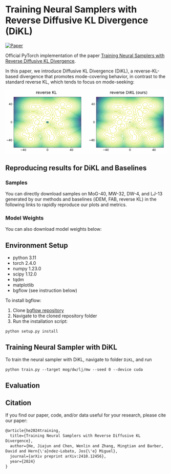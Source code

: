 # Training Neural Samplers with Reverse Diffusive KL Divergence (DiKL)


[![Paper](https://img.shields.io/badge/paper-arxiv.2410.12456-red)](https://arxiv.org/abs/2410.12456)



Official PyTorch implementation of the paper [Training Neural Samplers with Reverse Diffusive KL Divergence](https://arxiv.org/abs/2410.12456).

In this paper, we introduce Diffusive KL Divergence (DiKL), a reverse-KL-based divergence that promotes mode-covering behavior, in contrast to the standard reverse KL, which tends to focus on mode-seeking:

![](./assets/compare_crop.gif)

## Reproducing results for DiKL and Baselines
### Samples
You can directly download samples on MoG-40, MW-32, DW-4, and LJ-13 generated by our methods and baselines (iDEM, FAB, reverse KL) in the following links to rapidly reproduce our plots and metrics.

### Model Weights
You can also download model weights below:

## Environment Setup
- python 3.11
- torch 2.4.0
- numpy 1.23.0
- scipy 1.12.0
- tqdm
- matplotlib
- bgflow (see instruction below)
  
To install bgflow:
1. Clone [bgflow repository](https://github.com/noegroup/bgflow)
2. Navigate to the cloned repository folder
3. Run the installation script:
```
python setup.py install
```

## Training Neural Sampler with DiKL

To train the neural sampler with DiKL, navigate to folder ```DiKL```, and run
```
python train.py --target mog/dw/lj/mw --seed 0 --device cuda
```

## Evaluation

## Citation

If you find our paper, code, and/or data useful for your research, please cite our paper:

```
@article{he2024training,
  title={Training Neural Samplers with Reverse Diffusive KL Divergence},
  author={He, Jiajun and Chen, Wenlin and Zhang, Mingtian and Barber, David and Hern{\'a}ndez-Lobato, Jos{\'e} Miguel},
  journal={arXiv preprint arXiv:2410.12456},
  year={2024}
}
```
